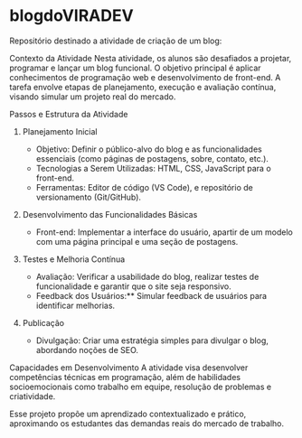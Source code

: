# blogdoVIRADEV
Repositório destinado a atividade de criação de um blog:

Contexto da Atividade
Nesta atividade, os alunos são desafiados a projetar, programar e lançar um blog funcional. O objetivo principal é aplicar conhecimentos de programação web e desenvolvimento de front-end. A tarefa envolve etapas de planejamento, execução e avaliação contínua, visando simular um projeto real do mercado.

Passos e Estrutura da Atividade
1. Planejamento Inicial
   - Objetivo: Definir o público-alvo do blog e as funcionalidades essenciais (como páginas de postagens, sobre, contato, etc.).
   - Tecnologias a Serem Utilizadas: HTML, CSS, JavaScript para o front-end.
   - Ferramentas: Editor de código (VS Code), e repositório de versionamento (Git/GitHub).

2. Desenvolvimento das Funcionalidades Básicas
   - Front-end: Implementar a interface do usuário, apartir de um modelo com uma página principal e uma seção de postagens.

3. Testes e Melhoria Contínua
   - Avaliação: Verificar a usabilidade do blog, realizar testes de funcionalidade e garantir que o site seja responsivo.
   - Feedback dos Usuários:** Simular feedback de usuários para identificar melhorias.

4. Publicação
   - Divulgação: Criar uma estratégia simples para divulgar o blog, abordando noções de SEO.

Capacidades em Desenvolvimento
A atividade visa desenvolver competências técnicas em programação, além de habilidades socioemocionais como trabalho em equipe, resolução de problemas e criatividade.

Esse projeto propõe um aprendizado contextualizado e prático, aproximando os estudantes das demandas reais do mercado de trabalho.
